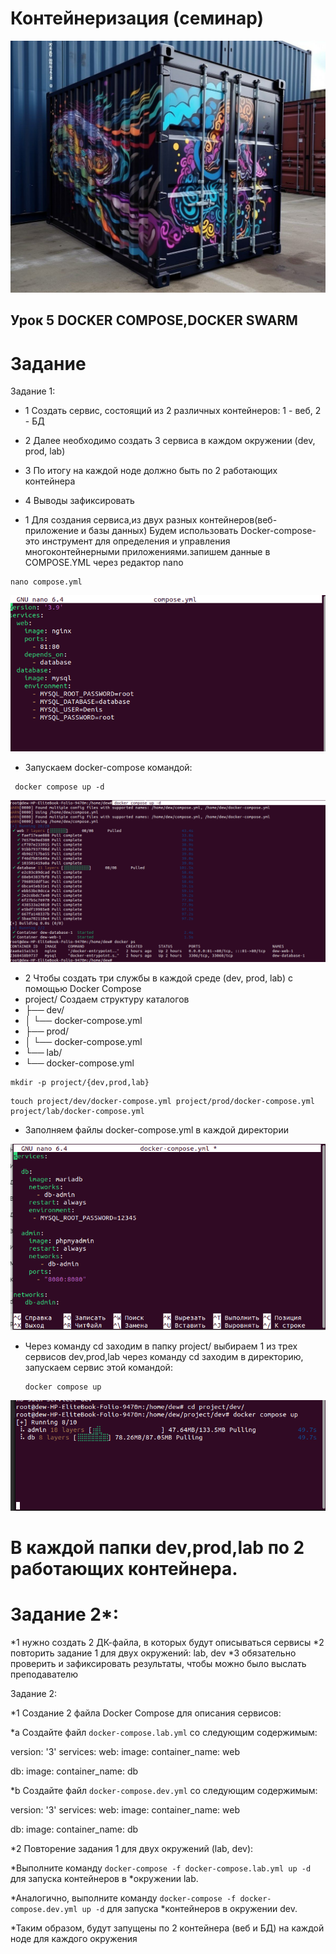 # Контейнеризация (семинар)
![picture for containerization](https://github.com/DRain777/Containerization/blob/algoritm/source/super_conteiner.jpeg)

## Урок 5 DOCKER COMPOSE,DOCKER SWARM

# Задание 
Задание 1:
* 1 Создать сервис, состоящий из 2 различных контейнеров: 1 - веб, 2 - БД
* 2 Далее необходимо создать 3 сервиса в каждом окружении (dev, prod, lab)
* 3 По итогу на каждой ноде должно быть по 2 работающих контейнера
* 4 Выводы зафиксировать

* 1 Для создания сервиса,из двух разных контейнеров(веб-приложение и базы данных)
   Будем использовать Docker-compose- это инструмент для определения и управления
   многоконтейнерными приложениями.запишем данные в COMPOSE.YML через редактор nano  
```
nano compose.yml
```
![picture for containerization](https://github.com/DRain777/Containerization/blob/algoritm/source/1nano_compose.png)

* Запускаем docker-compose командой: 
```
 docker compose up -d
```
![picture for containerization](https://github.com/DRain777/Containerization/blob/algoritm/source/2docker_ps.png)



* 2 Чтобы создать три службы в каждой среде (dev, prod, lab) с помощью Docker Compose
* project/ Создаем структуру каталогов   
* ├── dev/
* │    └── docker-compose.yml
* ├── prod/
* │    └── docker-compose.yml
* └── lab/
*    └── docker-compose.yml

```
mkdir -p project/{dev,prod,lab}
```
```
touch project/dev/docker-compose.yml project/prod/docker-compose.yml project/lab/docker-compose.yml
```
* Заполняем  файлы docker-compose.yml в каждой директории
  
![picture for containerization](https://github.com/DRain777/Containerization/blob/algoritm/source/3_lesson5.png)

* Через команду cd заходим в папку project/ выбираем 1 из трех сервисов dev,prod,lab 
   через команду cd заходим в директорию, запускаем сервис этой командой:
   ```
   docker compose up 
   ``` 
![picture for containerization](https://github.com/DRain777/Containerization/blob/algoritm/source/4_lesson5.png)
 # В каждой папки dev,prod,lab по 2 работающих контейнера.

# Задание 2*:
*1 нужно создать 2 ДК-файла, в которых будут описываться сервисы
*2 повторить задание 1 для двух окружений: lab, dev
*3 обязательно проверить и зафиксировать результаты, чтобы можно было выслать преподавателю 



Задание 2:

*1 Создание 2 файла Docker Compose для описания сервисов:

*a Создайте файл `docker-compose.lab.yml` со следующим содержимым:


version: '3'
services:
web:
image:
container_name: web

db:
image:
container_name: db

*b Создайте файл `docker-compose.dev.yml` со следующим содержимым:

version: '3'
services:
web:
image:
container_name: web

db:
image:
container_name: db

*2 Повторение задания 1 для двух окружений (lab, dev):

*Выполните команду `docker-compose -f docker-compose.lab.yml up -d` для запуска контейнеров в *окружении lab.

*Аналогично, выполните команду `docker-compose -f docker-compose.dev.yml up -d` для запуска *контейнеров в окружении dev.

*Таким образом, будут запущены по 2 контейнера (веб и БД) на каждой ноде для каждого окружения


